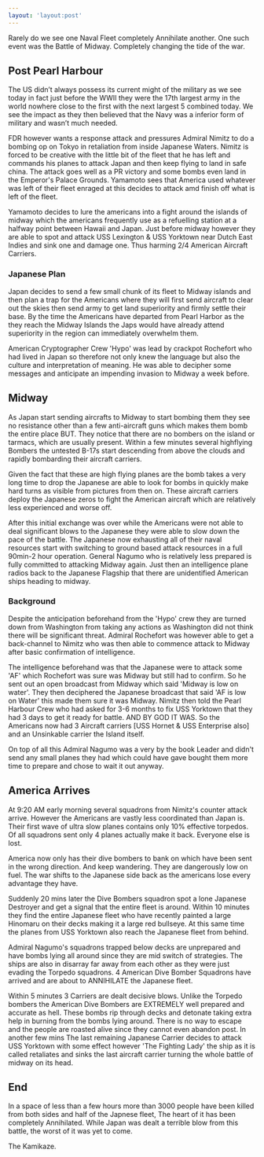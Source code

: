 ```yaml
---
layout: 'layout:post'
---
```


Rarely do we see one Naval Fleet completely Annihilate another. One such event was the Battle of Midway. Completely changing the tide of the war.

## Post Pearl Harbour
The US didn’t always possess its current might of the military as we see today in fact just before the WWII they were the 17th largest army in the world nowhere close to the first with the next largest 5 combined today. We see the impact as they then believed that the Navy was a inferior form of military and wasn’t much needed.

FDR however wants a response attack and pressures Admiral Nimitz to do a bombing op on Tokyo in retaliation from inside Japanese Waters. Nimitz is forced to be creative with the little bit of the fleet that he has left and commands his planes to attack Japan and then keep flying to land in safe china. The attack goes well as a PR victory and some bombs even land in the Emperor's Palace Grounds. Yamamoto sees that America used whatever was left of their fleet enraged at this decides to attack amd finish off what is left of the fleet.

Yamamoto decides to lure the americans into a fight around the islands of midway which the americans frequently use as a refuelling station at a halfway point between Hawaii and Japan. Just before midway however they are able to spot and attack USS Lexington & USS Yorktown near Dutch East Indies and sink one and damage one. Thus harming 2/4 American Aircraft Carriers.

### Japanese Plan
Japan decides to send a few small chunk of its fleet to Midway islands and then plan a trap for the Americans where they will first send aircraft to clear out the skies then send army to get land superiority and firmly settle their base. By the time the Americans have departed from Pearl Harbor as the they reach the Midway Islands the Japs would have already attend superiority in the region can immediately overwhelm them.

American Cryptographer Crew 'Hypo' was lead by crackpot Rochefort who had lived in Japan so therefore not only knew the language but also the culture and interpretation of meaning. He was able to decipher some messages and anticipate an impending invasion to Midway a week before.

## Midway
As Japan start sending aircrafts to Midway to start bombing them they see no resistance other than a few anti-aircraft guns which makes them bomb the entire place BUT. They notice that there are no bombers on the island or tarmacs, which are usually present. Within a few minutes several highflying Bombers the  untested B-17s start descending from above the clouds and rapidly bombarding their aircraft carriers.

Given the fact that these are high flying planes are the bomb takes a very long time to drop the Japanese are able to look for bombs in quickly make hard turns as visible from pictures from then on. These aircraft carriers deploy the Japanese zeros to fight the American aircraft which are relatively less experienced and worse off.

After this initial exchange was over while the Americans were not able to deal significant blows to the Japanese they were able to slow down the pace of the battle. The Japanese now exhausting all of their naval resources start with switching to ground based attack resources in a full 90min-2 hour operation. General Nagumo who is relatively less prepared is fully committed to attacking Midway again. Just then an intelligence plane radios back to the Japanese Flagship that there are unidentified American ships heading to midway.

### Background
Despite the anticipation beforehand from the 'Hypo' crew they are turned down from Washington from taking any actions as Washington did not think there will be significant threat. Admiral Rochefort was however able to get a back-channel to Nimitz who was then able to commence attack to Midway after basic confirmation of intelligence.

The intelligence beforehand was that the Japanese were to attack some 'AF' which Rochefort was sure was Midway but still had to confirm. So he sent out an open broadcast from Midway which said 'Midway is low on water'. They then deciphered the Japanese broadcast that said 'AF is low on Water' this made them sure it was Midway. Nimitz then told the Pearl Harbour Crew who had asked for 3-6 months to fix USS Yorktown that they had 3 days to get it ready for battle. AND BY GOD IT WAS. So the Americans now had 3 Aircraft carriers [USS Hornet & USS Enterprise also] and an Unsinkable carrier the Island itself.

On top of all this Admiral Nagumo was a very by the book Leader and didn't send any small planes they had which could have gave bought them more time to prepare and chose to wait it out anyway.

## America Arrives
At 9:20 AM early morning several squadrons from Nimitz's counter attack arrive. However the Americans are vastly less coordinated than Japan is. Their first wave of ultra slow planes contains only 10% effective torpedos. Of all squadrons sent only 4 planes actually make it back. Everyone else is lost.

America now only has their dive bombers to bank on which have been sent in the wrong direction. And keep wandering. They are dangerously low on fuel. The war shifts to the Japanese side back as the americans lose every advantage they have.

Suddenly 20 mins later the Dive Bombers squadron spot a lone Japanese Destroyer and get a signal that the entire fleet is around. Within 10 minutes they find the entire Japanese fleet who have recently painted a large Hinomaru on their decks making it a large red bullseye. At this same time the planes from USS Yorktown also reach the Japanese fleet from behind.

Admiral Nagumo's squadrons trapped below decks are unprepared and have bombs lying all around since they are mid switch of strategies. The ships are also in disarray far away from each other as they were just evading the Torpedo squadrons. 4 American Dive Bomber Squadrons have arrived and are about to ANNIHILATE the Japanese fleet.

Within 5 minutes 3 Carriers are dealt decisive blows. Unlike the Torpedo bombers the American Dive Bombers are EXTREMELY well prepared and accurate as hell. These bombs rip through decks and detonate taking extra help in burning from the bombs lying around. There is no way to escape and the people are roasted alive since they cannot even abandon post. In another few mins The last remaining Japanese Carrier decides to attack USS Yorktown with some effect however 'The Fighting Lady' the ship as it is called retaliates and sinks the last aircraft carrier turning the whole battle of midway on its head.

## End
In a space of less than a few hours more than 3000 people have been killed from both sides and half of the Japnese fleet, The heart of it has been completely Annihilated. While Japan was dealt a terrible blow from this battle, the worst of it was yet to come.

The Kamikaze.